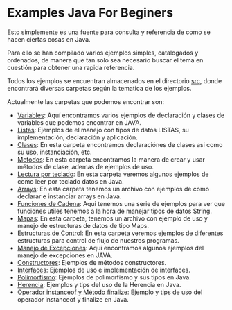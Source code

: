 # Examples Java For Beginers

Esto simplemente es una fuente para consulta y referencia de como se hacen ciertas cosas en Java.

Para ello se han compilado varios ejemplos simples, catalogados y ordenados, de manera que tan solo sea necesario buscar el tema en cuestión para obtener una rapida referencia.

Todos los ejemplos se encuentran almacenados en el directorio [src](/src), donde encontrará diversas carpetas según la tematica de los ejemplos.

Actualmente las carpetas que podemos encontrar son:

 - [Variables](/src/variables): Aquí encontramos varios ejemplos de declaración y clases de variables que podemos encontrar en JAVA.
 - [Listas](/src/listas): Ejemplos de el manejo con tipos de datos LISTAS, su implementación, declaración y aplicación.
 - [Clases](/src/clases): En esta carpeta encontramos declaraciónes de clases asi como su uso, instanciación, etc.
 - [Metodos](/src/metodos): En esta carpeta encontramos la manera de crear y usar métodos de clase, ademas de ejemplos de uso.
 - [Lectura por teclado](/src/lectura): En esta carpeta veremos algunos ejemplos de como leer por teclado datos en Java.
 - [Arrays](/src/arrays): En esta carpeta tenemos un archivo con ejemplos de como declarar e instanciar arrays en Java.
 - [Funciones de Cadena](/src/funcionesCadena): Aqui tenemos una serie de ejemplos para ver que funciones utiles tenemos a la hora de manejar tipos de datos String.
 - [Mapas](/src/mapas): En esta carpeta, tenemos un archivo con ejemplo de uso y manejo de estructuras de datos de tipo Maps.
 - [Estructuras de Control](/src/estructurasDeControl): En esta carpeta veremos ejemplos de diferentes estructuras para control de flujo de nuestros programas.
 - [Manejo de Excepciones](/src/excepciones): Aqui encontramos algunos ejemplos del manejo de excepciones en JAVA.
 - [Constructores](/src/constructores): Ejemplos de métodos constructores.
 - [Interfaces](/src/interfaces): Ejemplos de uso e implementación de interfaces.
 - [Polimorfismo](/src/polimorfismo): Ejemplos de polimorfismo y sus tipos en Java.
 - [Herencia](/src/herencia): Ejemplos y tips del uso de la Herencia en Java.
 - [Operador instanceof y Método finalize](/src/instanceof): Ejemplo y tips de uso del operador instanceof y finalize en Java.